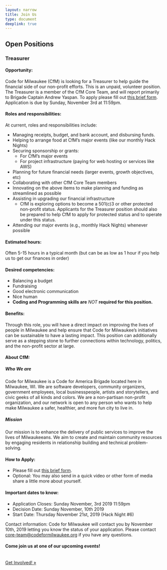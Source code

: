 ```yaml
---
layout: narrow
title: Join Us
type: document
deeplink: true
---
```


## Open Positions

### Treasurer

#### Opportunity: 

Code for Milwaukee (CfM) is looking for a Treasurer to help guide the financial side of our non-profit efforts. This is an unpaid, volunteer position. The Treasurer is a member of the CfM Core Team, and will report primarily to Brigade Captain Andrew Yaspan. To apply please fill out [this brief form](https://docs.google.com/forms/d/e/1FAIpQLSdFK33qZQOhhGHSHFsMyidTgPU_kIOt6TBD7xirXUI_OaQXvw/viewform). Application is due by Sunday, November 3rd at 11:59pm. 

#### Roles and responsibilities:

At current, roles and responsibilities include:

- Managing receipts, budget, and bank account, and disbursing funds. 
- Helping to arrange food at CfM’s major events (like our monthly Hack Nights)
- Securing sponsorship or grants: 
    - For CfM’s major events
    - For project infrastructure (paying for web hosting or services like AWS) 
- Planning for future financial needs (larger events, growth objectives, etc)
- Collaborating with other CfM Core Team members
- Innovating on the above items to make planning and funding as streamlined as possible
- Assisting in upgrading our financial infrastructure 
     - CfM is exploring options to become a 501(c)3 or other protected non-profit status. Applicants for the Treasurer position should also be prepared to help CfM to apply for protected status and to operate under this status.
- Attending our major events (e.g., monthly Hack Nights) whenever possible


#### Estimated hours: 
Often 5-15 hours in a typical month (but can be as low as 1 hour if you help us to get our finances in order)

#### Desired competencies:

- Balancing a budget
- Fundraising 
- Good electronic communication 
- Nice human 
- **Coding and Programming skills are** *NOT* **required for this position.** 

#### Benefits:
Through this role, you will have a direct impact on improving the lives of people in Milwaukee and help ensure that Code for Milwaukee’s initiatives can be sustainable to have a lasting impact. This position can additionally serve as a stepping stone to further connections within technology, politics, and the non-profit sector at large. 

#### About CfM:

##### Who We are
Code for Milwaukee is a Code for America Brigade located here in Milwaukee, WI. We are software developers, community organizers, government employees, local businesspeople, artists and storytellers, and civic geeks of all kinds and colors. We are a non-partisan non-profit organization, and our network is open to any person who wants to help make Milwaukee a safer, healthier, and more fun city to live in.

##### Mission
Our mission is to enhance the delivery of public services to improve the lives of Milwaukeeans. We aim to create and maintain community resources by engaging residents in relationship building and technical problem-solving.

#### How to Apply: 

- Please fill out [this brief form](https://docs.google.com/forms/d/e/1FAIpQLSdFK33qZQOhhGHSHFsMyidTgPU_kIOt6TBD7xirXUI_OaQXvw/viewform). 
- Optional: You may also send in a quick video or other form of media share a little more about yourself.

#### Important dates to know:

- Application Closes: Sunday November, 3rd 2019 11:59pm
- Decision Date: Sunday November, 10th 2019
- Start Date: Thursday November 21st, 2019 (Hack Night #6) 

Contact information:
Code for Milwaukee will contact you by November 10th, 2019 letting you know the status of your application. Please contact core-team@codeformilwaukee.org if you have any questions. 


#### Come join us at one of our upcoming events!

<br>
        <a target="_blank" href="https://forms.gle/SpCTwWxsDdmsB6kj6" class="usa-button">Get Involved! »</a>
<br>
